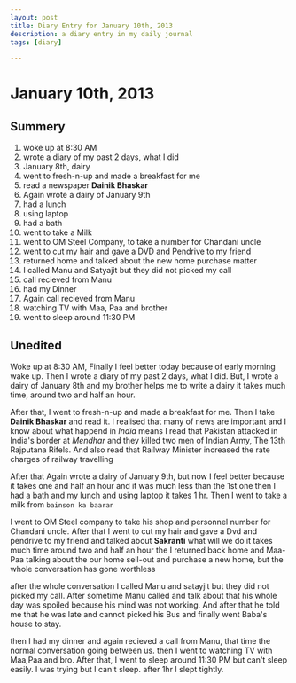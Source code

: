 ```yaml
---
layout: post
title: Diary Entry for January 10th, 2013
description: a diary entry in my daily journal
tags: [diary]

---
```



January 10th, 2013
==================

Summery
-------

1. woke up at 8:30 AM
2. wrote a diary of my past 2 days, what I did
3. January 8th, dairy
4. went to fresh-n-up and made a breakfast for me
5. read  a newspaper __Dainik Bhaskar__
6. Again wrote a dairy of January 9th
7. had a lunch
8. using laptop
9. had a bath
10. went to take a Milk
11. went to OM Steel Company, to take a number for Chandani uncle
12. went to cut my hair and gave a DVD and Pendrive to my friend
13. returned home and talked about the new home purchase matter
14. I called Manu and Satyajit but they did not picked my call
14. call recieved from Manu
15. had my Dinner
16. Again call recieved from Manu
17. watching TV with Maa, Paa and brother
18. went to sleep around 11:30 PM

Unedited
--------

Woke up at 8:30 AM, Finally I feel better today because of early morning wake up.
Then I wrote a diary of my past 2 days, what I did. But, I wrote a dairy of January 8th and my brother helps me to write a dairy
it takes much time, around two and half an hour.

After that, I went to fresh-n-up and made a breakfast for me.
Then I take __Dainik Bhaskar__ and read it. I realised that many of news are important and I know about what happend in _India_
means I read that Pakistan attacked in India's border at _Mendhar_ and they killed two men of Indian Army, The 13th Rajputana Rifels.
And also read that Railway Minister increased the rate charges of railway travelling

After that Again wrote a dairy of January 9th, but now I feel better because it takes one and half an hour and it was much less than the 1st one
then I had a bath and my lunch and using laptop it takes 1 hr. Then I went to take a milk from `bainson ka baaran`

I went to OM Steel company to take his shop and personnel number for Chandani uncle.
After that I went to cut my hair and gave a Dvd and pendrive to my friend and talked about __Sakranti__ what will we do
it takes much time around two and half an hour
the I returned back home and Maa-Paa talking about the our home sell-out and purchase a new home, but the whole conversation has gone worthless

after the whole conversation I called Manu and satayjit but they did not picked my call. After sometime Manu called and talk about that his whole day was spoiled because his mind was not working. And after that he told me that he was late and cannot picked his Bus and finally went Baba's house to stay.

then I had my dinner and again recieved a call from Manu, that time the normal conversation going between us.
then I went to watching TV with Maa,Paa and bro. After that, I went to sleep around 11:30 PM but can't sleep easily. I was trying but I can't sleep.
after 1hr I slept tightly.

